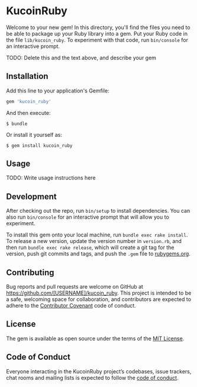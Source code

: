 # KucoinRuby

Welcome to your new gem! In this directory, you'll find the files you need to be able to package up your Ruby library into a gem. Put your Ruby code in the file `lib/kucoin_ruby`. To experiment with that code, run `bin/console` for an interactive prompt.

TODO: Delete this and the text above, and describe your gem

## Installation

Add this line to your application's Gemfile:

```ruby
gem 'kucoin_ruby'
```

And then execute:

    $ bundle

Or install it yourself as:

    $ gem install kucoin_ruby

## Usage

TODO: Write usage instructions here

## Development

After checking out the repo, run `bin/setup` to install dependencies. You can also run `bin/console` for an interactive prompt that will allow you to experiment.

To install this gem onto your local machine, run `bundle exec rake install`. To release a new version, update the version number in `version.rb`, and then run `bundle exec rake release`, which will create a git tag for the version, push git commits and tags, and push the `.gem` file to [rubygems.org](https://rubygems.org).

## Contributing

Bug reports and pull requests are welcome on GitHub at https://github.com/[USERNAME]/kucoin_ruby. This project is intended to be a safe, welcoming space for collaboration, and contributors are expected to adhere to the [Contributor Covenant](http://contributor-covenant.org) code of conduct.

## License

The gem is available as open source under the terms of the [MIT License](https://opensource.org/licenses/MIT).

## Code of Conduct

Everyone interacting in the KucoinRuby project’s codebases, issue trackers, chat rooms and mailing lists is expected to follow the [code of conduct](https://github.com/[USERNAME]/kucoin_ruby/blob/master/CODE_OF_CONDUCT.md).
